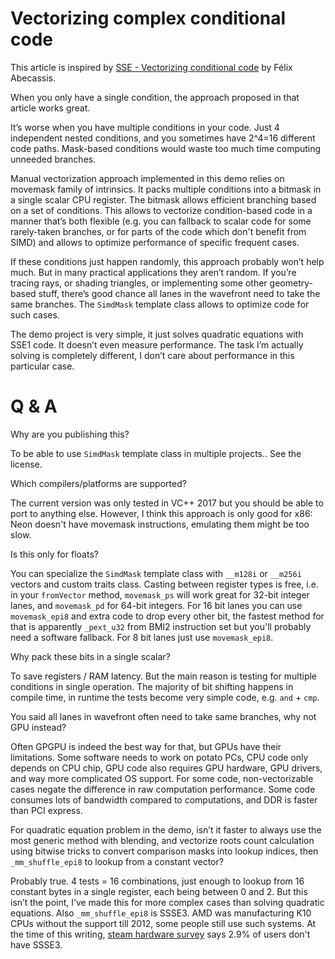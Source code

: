 # Vectorizing complex conditional codeThis article is inspired by [SSE - Vectorizing conditional code](https://felix.abecassis.me/2012/08/sse-vectorizing-conditional-code/) by Félix Abecassis.When you only have a single condition, the approach proposed in that article works great.It’s worse when you have multiple conditions in your code. Just 4 independent nested conditions, and you sometimes have 2^4=16 different code paths. Mask-based conditions would waste too much time computing unneeded branches.Manual vectorization approach implemented in this demo relies on movemask family of intrinsics. It packs multiple conditions into a bitmask in a single scalar CPU register. The bitmask allows efficient branching based on a set of conditions.This allows to vectorize condition-based code in a manner that’s both flexible (e.g. you can fallback to scalar code for some rarely-taken branches, or for parts of the code which don't benefit from SIMD) and allows to optimize performance of specific frequent cases.If these conditions just happen randomly, this approach probably won’t help much. But in many practical applications they aren’t random. If you’re tracing rays, or shading triangles, or implementing some other geometry-based stuff, there’s good chance all lanes in the wavefront need to take the same branches. The `SimdMask` template class allows to optimize code for such cases.The demo project is very simple, it just solves quadratic equations with SSE1 code. It doesn’t even measure performance. The task I’m actually solving is completely different, I don’t care about performance in this particular case.# Q & AWhy are you publishing this?To be able to use `SimdMask` template class in multiple projects.. See the license.Which compilers/platforms are supported?The current version was only tested in VC++ 2017 but you should be able to port to anything else. However, I think this approach is only good for x86: Neon doesn't have movemask instructions, emulating them might be too slow.Is this only for floats?You can specialize the `SimdMask` template class with `__m128i` or `__m256i` vectors and custom traits class. Casting between register types is free, i.e. in your `fromVector` method, `movemask_ps` will work great for 32-bit integer lanes, and `movemask_pd` for 64-bit integers. For 16 bit lanes you can use `movemask_epi8` and extra code to drop every other bit, the fastest method for that is apparently `_pext_u32` from BMI2 instruction set but you'll probably need a software fallback. For 8 bit lanes just use `movemask_epi8`.Why pack these bits in a single scalar?To save registers / RAM latency. But the main reason is testing for multiple conditions in single operation. The majority of bit shifting happens in compile time, in runtime the tests become very simple code, e.g. `and` + `cmp`.You said all lanes in wavefront often need to take same branches, why not GPU instead?Often GPGPU is indeed the best way for that, but GPUs have their limitations. Some software needs to work on potato PCs, CPU code only depends on CPU chip, GPU code also requires GPU hardware, GPU drivers, and way more complicated OS support. For some code, non-vectorizable cases negate the difference in raw computation performance. Some code consumes lots of bandwidth compared to computations, and DDR is faster than PCI express.For quadratic equation problem in the demo, isn’t it faster to always use the most generic method with blending, and vectorize roots count calculation using bitwise tricks to convert comparison masks into lookup indices, then `_mm_shuffle_epi8` to lookup from a constant vector?Probably true. 4 tests = 16 combinations, just enough to lookup from 16 constant bytes in a single register, each being between 0 and 2. But this isn’t the point, I’ve made this for more complex cases than solving quadratic equations. Also `_mm_shuffle_epi8` is SSSE3. AMD was manufacturing K10 CPUs without the support till 2012, some people still use such systems. At the time of this writing, [steam hardware survey](https://store.steampowered.com/hwsurvey/) says 2.9% of users don't have SSSE3.
